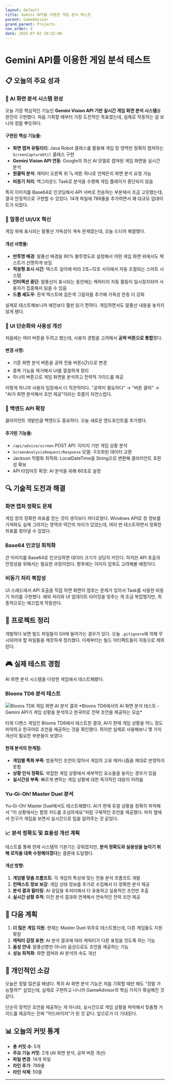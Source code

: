 ```yaml
---
layout: default
title: Gemini API를 이용한 게임 분석 테스트
parent: GameAdvisor
grand_parent: Projects
nav_order: 4
date: 2025-07-02 20:32:00
---
```


# Gemini API를 이용한 게임 분석 테스트

## 📋 오늘의 주요 성과

### 🤖 AI 화면 분석 시스템 완성

오늘 가장 핵심적인 기능인 **Gemini Vision API 기반 실시간 게임 화면 분석 시스템**을 완전히 구현했다. 처음 기획할 때부터 가장 도전적인 목표였는데, 실제로 작동하는 걸 보니까 정말 뿌듯하다.

#### 구현된 핵심 기능들:
- **화면 캡쳐 유틸리티**: Java Robot 클래스를 활용해 게임 창 영역만 정확히 캡쳐하는 `ScreenCaptureUtil` 클래스 구현
- **Gemini Vision API 연동**: Google의 최신 AI 모델로 캡쳐된 게임 화면을 실시간 분석
- **원클릭 분석**: 캐릭터 오른쪽 위 🔍 버튼 하나로 언제든지 화면 분석 요청 가능
- **비동기 처리**: 백그라운드 Task로 분석을 수행해 게임 플레이가 중단되지 않음

특히 이미지를 Base64로 인코딩해서 API 서버로 전송하는 부분에서 조금 고민했는데, 결국 안정적으로 구현할 수 있었다. 14개 파일에 789줄을 추가하면서 꽤 대규모 업데이트가 되었다.

### 🎨 말풍선 UI/UX 혁신

게임 위에 표시되는 말풍선 가독성이 계속 문제였는데, 오늘 드디어 해결했다.

#### 개선 사항들:
- **반투명 배경**: 말풍선 배경을 90% 불투명도로 설정해서 어떤 게임 화면 위에서도 텍스트가 선명하게 보임
- **적응형 표시 시간**: 텍스트 길이에 따라 2초~12초 사이에서 자동 조절되는 스마트 시스템
- **인터랙션 중단**: 말풍선이 표시되는 동안에는 캐릭터의 자동 활동이 일시정지되어 사용자가 집중해서 읽을 수 있음
- **드롭 셰도우**: 흰색 텍스트에 검은색 그림자를 추가해 가독성 한층 더 강화

실제로 테스트해보니까 예전보다 훨씬 읽기 편하다. 게임하면서도 말풍선 내용을 놓치지 않게 됐다.

### 🔧 UI 단순화와 사용성 개선

처음에는 여러 버튼을 두려고 했는데, 사용자 경험을 고려해서 **공략 버튼으로 통합**했다.

#### 변경 사항:
- 기존 화면 분석 버튼을 공략 전용 버튼(📋)으로 변경
- 중복 기능을 제거해서 UI를 깔끔하게 정리
- 하나의 버튼으로 게임 화면을 분석하고 전략적 가이드를 제공

이렇게 하니까 사용자 입장에서 더 직관적이다. "공략이 필요하다" → "버튼 클릭" → "AI가 화면 분석해서 조언 제공"이라는 흐름이 자연스럽다.

### 🔄 백엔드 API 확장

클라이언트 개발만큼 백엔드도 중요하다. 오늘 새로운 엔드포인트를 추가했다.

#### 추가된 기능들:
- `/api/advice/screen` POST API: 이미지 기반 게임 상황 분석
- `ScreenAnalysisRequest/Response` 모델: 구조화된 데이터 교환
- Jackson 직렬화 최적화: LocalDateTime을 String으로 변환해 클라이언트 호환성 확보
- API 타임아웃 확장: AI 분석을 위해 60초로 설정

## 🔍 기술적 도전과 해결

### 화면 캡쳐 정확도 문제
게임 창의 정확한 좌표를 얻는 것이 생각보다 까다로웠다. Windows API로 창 정보를 가져와도 실제 그려지는 영역과 약간의 차이가 있었는데, 여러 번 테스트하면서 정확한 좌표를 찾아낼 수 있었다.

### Base64 인코딩 최적화
큰 이미지를 Base64로 인코딩하면 데이터 크기가 상당히 커진다. 하지만 API 호출의 안정성을 위해서는 필요한 과정이었다. 향후에는 이미지 압축도 고려해볼 예정이다.

### 비동기 처리 복잡성
UI 스레드에서 API 호출을 직접 하면 화면이 멈추는 문제가 있어서 Task를 사용한 비동기 처리를 구현했다. 예외 처리와 UI 업데이트 타이밍을 맞추는 게 조금 복잡했지만, 최종적으로는 매끄럽게 작동한다.

## 🧹 프로젝트 정리

개발하다 보면 빌드 파일들이 Git에 들어가는 경우가 있다. 오늘 `.gitignore`에 의해 무시되어야 할 파일들을 깨끗하게 정리했다. 이제부터는 빌드 아티팩트들이 자동으로 제외된다.

## 🎮 실제 테스트 경험

AI 화면 분석 시스템을 다양한 게임에서 테스트해봤다. 

### Bloons TD6 분석 테스트

<img src="../../../../assets/images/gameadvisor/bloons-td6-analysis-test.png" alt="Bloons TD6 게임 화면 AI 분석 결과">
*Bloons TD6에서의 AI 화면 분석 테스트 - Gemini API가 게임 상황을 분석하고 한국어로 전략 조언을 제공하는 모습*

타워 디펜스 게임인 Bloons TD6에서 테스트한 결과, AI가 현재 게임 상황을 어느 정도 파악하고 한국어로 조언을 제공하는 것을 확인했다. 하지만 실제로 사용해보니 몇 가지 개선이 필요한 부분들이 보였다:

#### 현재 분석의 한계점:
- **게임별 특화 부족**: 범용적인 조언이 많아서 게임의 고유 메커니즘을 제대로 반영하지 못함
- **상황 인식 정확도**: 복잡한 게임 상황에서 세부적인 요소들을 놓치는 경우가 있음
- **실시간성 부족**: 빠르게 변하는 게임 상황에 대한 즉각적인 대응이 어려움

### Yu-Gi-Oh! Master Duel 분석

Yu-Gi-Oh! Master Duel에서도 테스트해봤다. AI가 현재 듀얼 상황을 정확히 파악해서 "이 상황에서는 함정 카드를 조심하세요"처럼 구체적인 조언을 제공했다. 마치 옆에서 친구가 게임을 보면서 실시간으로 팁을 알려주는 것 같았다.

### 📈 분석 정확도 및 효용성 개선 계획

테스트를 통해 현재 시스템의 기본기는 갖춰졌지만, **분석 정확도와 실용성을 높이기 위해 로직을 대폭 수정해야겠다**는 결론에 도달했다. 

#### 개선 방향:
1. **게임별 맞춤 프롬프트**: 각 게임의 특성에 맞는 전용 분석 프롬프트 개발
2. **컨텍스트 정보 보강**: 게임 상태 정보를 추가로 수집해서 더 정확한 분석 제공
3. **분석 결과 필터링**: AI 응답을 후처리해서 더 유용하고 실용적인 조언만 추출
4. **실시간 상황 추적**: 이전 분석 결과와 연계해서 연속적인 전략 조언 제공

## 🚀 다음 계획

1. **더 많은 게임 지원**: 현재는 Master Duel 위주로 테스트했는데, 다른 게임들도 지원 확장
2. **캐릭터 감정 표현**: AI 분석 결과에 따라 캐릭터가 다른 표정을 짓도록 하는 기능
3. **음성 안내**: 말풍선뿐만 아니라 음성으로도 조언을 제공하는 기능
4. **성능 최적화**: 화면 캡쳐와 AI 분석의 속도 개선

## 💭 개인적인 소감

오늘은 정말 많은걸 해냈다. 특히 AI 화면 분석 기능은 처음 기획할 때만 해도 "정말 가능할까?" 싶었는데, 실제로 구현하고 나니까 GameAdvisor의 핵심 가치가 확실해진 것 같다. 

단순히 정적인 조언을 제공하는 게 아니라, 실시간으로 게임 상황을 파악해서 맞춤형 가이드를 제공하는 진짜 "어드바이저"가 된 것 같다. 앞으로가 더 기대된다.

## 📊 오늘의 커밋 통계

- **총 커밋 수**: 5개
- **주요 기능 커밋**: 2개 (AI 화면 분석, 공략 버튼 개선)
- **파일 변경**: 14개 파일
- **라인 추가**: 789줄
- **라인 삭제**: 50줄

---